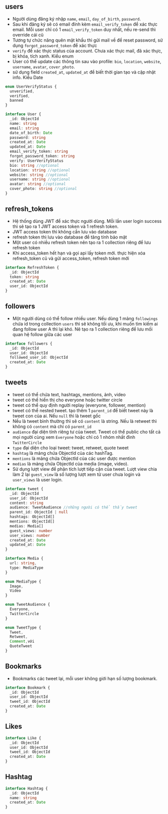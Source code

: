 ## users

- Người dùng đăng ký nhập `name`, `email`, `day_of_birth`, `password`.
- Sau khi đăng ký sẽ có email đính kèm `email_verify_token` để xác thực email. Mỗi user chỉ có 1 `email_verify_token` duy nhất, nếu re-send thì override cái cũ
- Tương tự chức năng quên mật khẩu thì gửi mail về để reset password, sử dụng `forgot_password_token` để xác thực
- `verify` để xác thực status của account. Chưa xác thực mail, đã xác thực, bị khóa, tích xanh. Kiểu enum
- User có thể update các thông tin sau vào profile: `bio`, `location`, `website`, `username`, `avatar`, `cover_photo`.
- sử dụng field `created_at`, `updated_at` để biết thời gian tạo và cập nhật info. Kiểu Date

```ts
enum UserVerifyStatus {
  unverified,
  verified,
  banned
}

interface User {
  _id: ObjectId
  name: string
  email: string
  date_of_birth: Date
  password: string
  created_at: Date
  updated_at: Date
  email_verify_token: string
  forgot_password_token: string
  verify: UserVerifyStatus
  bio: string //optional
  location: string //optional
  website: string //optional
  username: string //optional
  avatar: string //optional
  cover_photo: string //optional
}
```

## refresh_tokens

- Hệ thống dùng JWT để xác thực người dùng. Mỗi lần user login success thì sẽ tạo ra 1 JWT access token và 1 refresh token.
- JWT access token thì không cần lưu vào database
- refresh token thì lưu vào database để tăng tính bảo mật
- Một user có nhiều refresh token nên tạo ra 1 collection riêng để lưu refresh token
- Khi access_token hết hạn và gọi api lấy token mới. thực hiện xóa refresh_token cũ và gửi access_token, refresh token mới

```ts
interface RefreshToken {
  _id: ObjectId
  token: string
  created_at: Date
  user_id: ObjectId
}
```

## followers

- Một người dùng có thể follow nhiều user. Nếu dùng 1 mảng `followings` chứa id trong collection `users` thì sẽ không tối ưu, khi muốn tìm kiếm ai đang follow user A thì lại khó. Nê tạo ra 1 collection riêng để lưu mối quan hệ follow giữa các user

```ts
interface followers {
  _id: ObjectId
  user_id: ObjectId
  followed_user_id: ObjectId
  created_at: Date
}
```

## tweets

- tweet có thể chứa text, hashtags, mentions, ảnh, video
- tweet có thể hiển thị cho everyone hoặc twitter circle
- tweet có thể quy định người replay (everyone, follower, mention)
- tweet có thể nested tweet. tạo thêm 1 `parent_id` để biết tweet này là tweet con của ai. Nếu `null` thì là tweet gốc
- Nếu là tweet bình thường thì sẽ có `content` là string. Nếu là retweet thì không có `content` mà chỉ có `parent_id`
- `audience` đại diện tính riêng tư của tweet. Tweet có thể public cho tất cả mọi người cùng xem `Everyone` hoặc chỉ có 1 nhóm nhất đinh `TwitterCircle`
- `type` đại diện cho loại tweet: tweet, retweet, quote tweet
- `hashtag` là mảng chứa ObjectId của các hashTag.
- `mentions` là mảng chứa ObjectId của các user được mention
- `medias` là mảng chứa ObjectId của media (image, video).
- Sử dụng lượt view để phân tích lượt tiếp cận của tweet. Lượt view chia làm 2 lại `guest_view` là số lượng lượt xem từ user chưa login và `user_views` là user login.

```ts
interface tweet {
  _id: ObjectId
  user_id: ObjectId
  content: string
  audience: TweetAudience //những người có thể thấy tweet
  parent_id: ObjectId | null
  hashtags: ObjectId[]
  mentions: ObjectId[]
  medias: Media[]
  guest_views: number
  user_views: number
  created_at: Date
  updated_at: Date
}
```

```ts
interface Media {
  url: string,
  type: MediaType
}

enum MediaType {
  Image,
  Video
}

enum TweetAudience {
  Everyone,
  TwitterCircle
}

enum TweetType {
  Tweet,
  Retweet,
  Comment,với
  QuoteTweet
}
```

## Bookmarks

- Bookmarks các tweet lại, mỗi user không giới hạn số lượng bookmark.

```ts
interface Bookmark {
  _id: ObjectId
  user_id: ObjectId
  tweet_id: ObjectId
  created_at: Date
}
```

## Likes

```ts
interface Like {
  _id: ObjectId
  user_id: ObjectId
  tweet_id: ObjectId
  created_at: Date
}
```

## Hashtag

```ts
interface Hashtag {
  _id: ObjectId
  name: string
  created_at: Date
}
```
